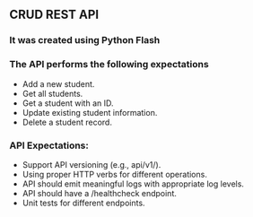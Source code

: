 ## CRUD REST API  
### It was created using Python Flash  
### The API performs the following expectations
- Add a new student.
- Get all students.
- Get a student with an ID.
- Update existing student information.
- Delete a student record.  

### API Expectations:
- Support API versioning (e.g., api/v1/<resource>).
- Using proper HTTP verbs for different operations.
- API should emit meaningful logs with appropriate log levels.
- API should have a /healthcheck endpoint.
- Unit tests for different endpoints.